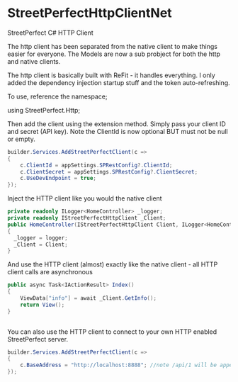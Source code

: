 # StreetPerfectHttpClientNet
StreetPerfect C# HTTP Client


The http client has been separated from the native client to make things easier for everyone.
The Models are now a sub probject for both the http and native clients.

The http client is basically built with ReFit - it handles everything.
I only added the dependency injection startup stuff and the token auto-refreshing.

To use, reference the namespace;

using StreetPerfect.Http;

Then add the client using the extension method. Simply pass your client ID and secret (API key). Note the ClientId is now optional BUT must not be null or empty. 

```C#
builder.Services.AddStreetPerfectClient(c =>
{
	c.ClientId = appSettings.SPRestConfig?.ClientId;
	c.ClientSecret = appSettings.SPRestConfig?.ClientSecret;
	c.UseDevEndpoint = true;
});
```

Inject the HTTP client like you would the native client

```C#
private readonly ILogger<HomeController> _logger;
private readonly IStreetPerfectHttpClient _Client;
public HomeController(IStreetPerfectHttpClient Client, ILogger<HomeController> logger)
{
  _logger = logger;
  _Client = Client;
}
```
 
And use the HTTP client (almost) exactly like the native client - all HTTP client calls are asynchronous

```C#
public async Task<IActionResult> Index()
{
    ViewData["info"] = await _Client.GetInfo();
    return View();
}
       
```
 
You can also use the HTTP client to connect to your own HTTP enabled StreetPerfect server.

```C#
builder.Services.AddStreetPerfectClient(c =>
{
	c.BaseAddress = "http://localhost:8888"; //note /api/1 will be appeneded
});
```
